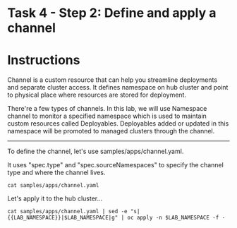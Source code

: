 # Task 4 - Step 2: Define and apply a channel

Instructions
============

Channel is a custom resource that can help you streamline deployments and separate cluster access. It defines
namespace on hub cluster and point to physical place where resources are stored for deployment.

There're a few types of channels. In this lab, we will use Namespace channel to monitor a specified namespace
which is used to maintain custom resources called Deployables. Deployables added or updated in this namespace
will be promoted to managed clusters through the channel.

---

To define the channel, let's use samples/apps/channel.yaml.

It uses "spec.type" and "spec.sourceNamespaces" to specify the channel type and where the channel lives.

```shell
cat samples/apps/channel.yaml
```

Let's apply it to the hub cluster...

```shell
cat samples/apps/channel.yaml | sed -e "s|{{LAB_NAMESPACE}}|$LAB_NAMESPACE|g" | oc apply -n $LAB_NAMESPACE -f -
```
